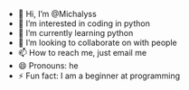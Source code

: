 - 👋 Hi, I’m @Michalyss
- 👀 I’m interested in coding in python 
- 🌱 I’m currently learning python 
- 💞️ I’m looking to collaborate on with people 
- 📫 How to reach me, just email me
- 😄 Pronouns: he
- ⚡ Fun fact: I am a beginner at programming 

<!---
Michalyss/Michalyss is a ✨ special ✨ repository because its `README.md` (this file) appears on your GitHub profile.
You can click the Preview link to take a look at your changes.
--->
